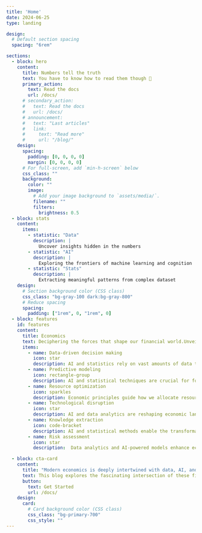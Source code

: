 ```yaml
---
title: 'Home'
date: 2024-06-25
type: landing

design:
  # Default section spacing
  spacing: "6rem"

sections:
  - block: hero
    content:
      title: Numbers tell the truth
      text: You have to know how to read them though 🧐
      primary_action:
        text: Read the docs
        url: /docs/
      # secondary_action:
      #   text: Read the docs
      #   url: /docs/
      # announcement:
      #   text: "Last articles"
      #   link:
      #     text: "Read more"
      #     url: "/blog/"
    design:
      spacing:
        padding: [0, 0, 0, 0]
        margin: [0, 0, 0, 0]
      # For full-screen, add `min-h-screen` below
      css_class: ""
      background:
        color: ""
        image:
          # Add your image background to `assets/media/`.
          filename: ""
          filters:
            brightness: 0.5
  - block: stats
    content:
      items:
        - statistic: "Data"
          description: |
            Uncover insights hidden in the numbers
        - statistic: "AI"
          description: |
            Exploring the frontiers of machine learning and cognition
        - statistic: "Stats"
          description: |
            Extracting meaningful patterns from complex dataset
    design:
      # Section background color (CSS class)
      css_class: "bg-gray-100 dark:bg-gray-800"
      # Reduce spacing
      spacing:
        padding: ["1rem", 0, "1rem", 0]
  - block: features
    id: features
    content:
      title: Economics
      text: Deciphering the forces that shape our financial world.Unveiling the intricate dance of supply, demand, and human behavior.
      items:
        - name: Data-driven decision making
          icon: star
          description: AI and statistics rely on vast amounts of data to inform economic policies and predictions.
        - name: Predictive modeling
          icon: rectangle-group
          description: AI and statistical techniques are crucial for forecasting economic trends and market behaviors.
        - name: Resource optimization
          icon: sparkles
          description: Economic principles guide how we allocate resources in data management and AI development.
        - name: Technological disruption
          icon: star
          description: AI and data analytics are reshaping economic landscapes, creating new markets and transforming existing ones.
        - name: Knowledge extraction
          icon: code-bracket
          description: AI and statistical methods enable the transformation of raw data into actionable economic insights and knowledge.
        - name: Risk assessment
          icon: star
          description:  Data analytics and AI-powered models enhance economic risk evaluation and management across various sectors and markets.

  - block: cta-card
    content:
      title: "Modern economics is deeply intertwined with data, AI, and statistics, forming the backbone of evidence-based policy and decision-making."
      text: This blog explores the fascinating intersection of these fields, uncovering how they collectively shape our understanding of markets, technology, and society.
      button:
        text: Get Started
        url: /docs/
    design:
      card:
        # Card background color (CSS class)
        css_class: "bg-primary-700"
        css_style: ""
---
```

